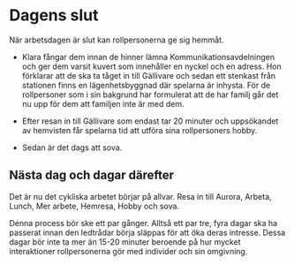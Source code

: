 # Dagens slut

När arbetsdagen är slut kan rollpersonerna ge sig hemmåt.

- Klara fångar dem innan de hinner lämna Kommunikationsavdelningen och ger dem varsit kuvert som innehåller en nyckel och en adress. Hon förklarar att de ska ta tåget in till Gällivare och sedan ett stenkast från stationen finns en lägenhetsbyggnad där spelarna är inhysta. För de rollpersoner som i sin bakgrund har formulerat att de har familj går det nu upp för dem att familjen inte är med dem.

- Efter resan in till Gällivare som endast tar 20 minuter och uppsökandet av hemvisten får spelarna tid att utföra sina rollpersoners hobby.

- Sedan är det dags att sova.

## Nästa dag och dagar därefter

Det är nu det cykliska arbetet börjar på allvar. Resa in till Aurora, Arbeta, Lunch, Mer arbete, Hemresa, Hobby och sova.

Denna process bör ske ett par gånger. Alltså ett par tre, fyra dagar ska ha passerat innan den ledtrådar börja släppas för att öka deras intresse. Dessa dagar bör inte ta mer än 15-20 minuter beroende på hur mycket interaktioner rollpersonerna gör med individer och sin omgivning.
